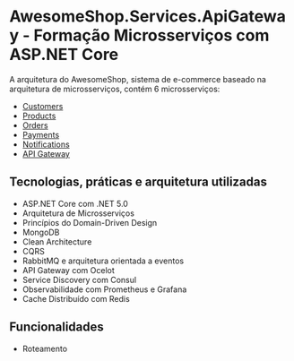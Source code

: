 # AwesomeShop.Services.ApiGateway - Formação Microsserviços com ASP.NET Core

A arquitetura do AwesomeShop, sistema de e-commerce baseado na arquitetura de microsserviços, contém 6 microsserviços:
- [Customers](https://github.com/danieldantasdev/awesomeshop_microservice_customers_dotnet-5.0)
- [Products](https://github.com/danieldantasdev/awesomeshop_microservice_products_dotnet-5.0)
- [Orders](https://github.com/danieldantasdev/awesomeshop_microservice_orders_dotnet-5.0)
- [Payments](https://github.com/danieldantasdev/awesomeshop_microservice_payments_dotnet-5.0)
- [Notifications](https://github.com/danieldantasdev/awesomeshop_microservice_notifications_dotnet-5.0)
- [API Gateway](https://github.com/danieldantasdev/awesomeshop_microservice_apigateway_dotnet-5.0)

## Tecnologias, práticas e arquitetura utilizadas
- ASP.NET Core com .NET 5.0
- Arquitetura de Microsserviços
- Princípios do Domain-Driven Design
- MongoDB
- Clean Architecture
- CQRS
- RabbitMQ e arquitetura orientada a eventos
- API Gateway com Ocelot 
- Service Discovery com Consul
- Observabilidade com Prometheus e Grafana
- Cache Distribuído com Redis

## Funcionalidades
- Roteamento
